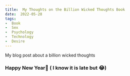 ```yaml
---
title:  My Thoughts on the Billion Wicked Thoughts Book
date:  2022-05-28
tags:
-  Book
-  Sex
-  Psychology
-  Technology
-  Desire
---
```


My blog post about a billion wicked thoughts

<!--Excerpt-->
###  Happy New Year🎊  ( I know it is late but 😂)

